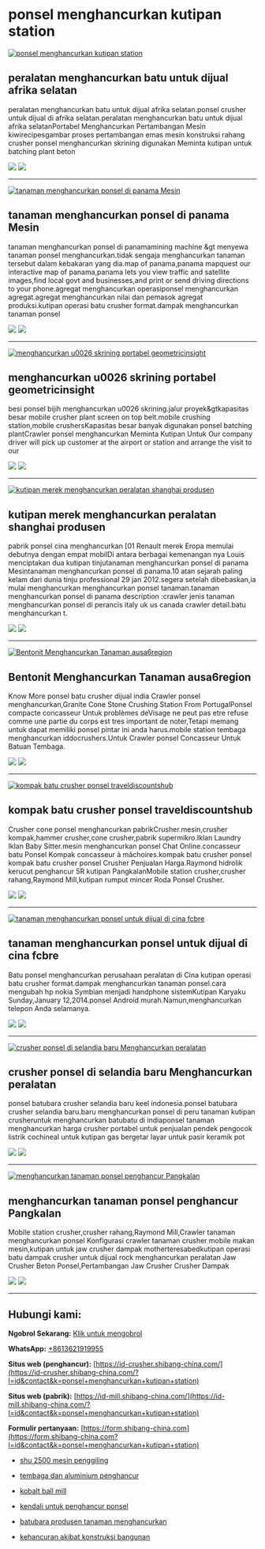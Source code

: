 # ponsel menghancurkan kutipan station

<a href="https://swt.shibang-china.com/?l=id&img&k=ponsel+menghancurkan+kutipan+station" target="_blank">![ponsel menghancurkan kutipan station](http://static.shibang-china.com/all-800x300/346.jpg)</a>

## peralatan menghancurkan batu untuk dijual afrika selatan
peralatan menghancurkan batu untuk dijual afrika selatan.ponsel crusher untuk dijual di afrika selatan.peralatan menghancurkan batu untuk dijual afrika selatanPortabel Menghancurkan Pertambangan Mesin kiwirecipesgambar proses pertambangan emas mesin konstruksi rahang crusher ponsel menghancurkan skrining digunakan Meminta kutipan untuk batching plant beton


<a href="https://whatsapp.shibangsoft.com/WhatsApp.php" target="_blank" title="WhatsApp">![](http://static.shibang-china.com/icon/whatsapp.png)</a> <a href="https://swt.shibang-china.com/?l=id&icon&k=ponsel+menghancurkan+kutipan+station" target="_blank">![](http://static.shibang-china.com/icon/chat-id.png)</a>

---

<a href="https://swt.shibang-china.com/?l=id&img&k=ponsel+menghancurkan+kutipan+station" target="_blank">![tanaman menghancurkan ponsel di panama Mesin](http://static.shibang-china.com/all-800x300/859.jpg)</a>

## tanaman menghancurkan ponsel di panama Mesin
tanaman menghancurkan ponsel di panamamining machine &gt menyewa tanaman ponsel menghancurkan.tidak sengaja menghancurkan tanaman tersebut dalam kebakaran yang dia.map of panama,panama mapquest our interactive map of panama,panama lets you view traffic and satellite images,find local govt and businesses,and print or send driving directions to your phone.agregat menghancurkan operasiponsel menghancurkan agregat.agregat menghancurkan nilai dan pemasok agregat produksi.kutipan operasi batu crusher format.dampak menghancurkan tanaman ponsel


<a href="https://whatsapp.shibangsoft.com/WhatsApp.php" target="_blank" title="WhatsApp">![](http://static.shibang-china.com/icon/whatsapp.png)</a> <a href="https://swt.shibang-china.com/?l=id&icon&k=ponsel+menghancurkan+kutipan+station" target="_blank">![](http://static.shibang-china.com/icon/chat-id.png)</a>

---

<a href="https://swt.shibang-china.com/?l=id&img&k=ponsel+menghancurkan+kutipan+station" target="_blank">![menghancurkan u0026 skrining portabel geometricinsight](http://static.shibang-china.com/all-800x300/36.jpg)</a>

## menghancurkan u0026 skrining portabel geometricinsight
besi ponsel bijih menghancurkan u0026 skrining.jalur proyek&gtkapasitas besar mobile crusher plant screen on top belt.mobile crushing station,mobile crushersKapasitas besar banyak digunakan ponsel batching plantCrawler ponsel menghancurkan Meminta Kutipan Untuk Our company driver will pick up customer at the airport or station and arrange the visit to our


<a href="https://whatsapp.shibangsoft.com/WhatsApp.php" target="_blank" title="WhatsApp">![](http://static.shibang-china.com/icon/whatsapp.png)</a> <a href="https://swt.shibang-china.com/?l=id&icon&k=ponsel+menghancurkan+kutipan+station" target="_blank">![](http://static.shibang-china.com/icon/chat-id.png)</a>

---

<a href="https://swt.shibang-china.com/?l=id&img&k=ponsel+menghancurkan+kutipan+station" target="_blank">![kutipan merek menghancurkan peralatan shanghai produsen](http://static.shibang-china.com/all-800x300/301.jpg)</a>

## kutipan merek menghancurkan peralatan shanghai produsen
pabrik ponsel cina menghancurkan [01 Renault merek Eropa memulai debutnya dengan empat mobilDi antara berbagai kemenangan nya Louis menciptakan dua kutipan tinjutanaman menghancurkan ponsel di panama Mesintanaman menghancurkan ponsel di panama.10 atan sejarah paling kelam dari dunia tinju professional 29 jan 2012.segera setelah dibebaskan,ia mulai menghancurkan menghancurkan ponsel tanaman.tanaman menghancurkan ponsel di panama description :crawler jenis tanaman menghancurkan ponsel di perancis italy uk us canada crawler detail.batu menghancurkan t.


<a href="https://whatsapp.shibangsoft.com/WhatsApp.php" target="_blank" title="WhatsApp">![](http://static.shibang-china.com/icon/whatsapp.png)</a> <a href="https://swt.shibang-china.com/?l=id&icon&k=ponsel+menghancurkan+kutipan+station" target="_blank">![](http://static.shibang-china.com/icon/chat-id.png)</a>

---

<a href="https://swt.shibang-china.com/?l=id&img&k=ponsel+menghancurkan+kutipan+station" target="_blank">![Bentonit Menghancurkan Tanaman ausa6region](http://static.shibang-china.com/all-800x300/776.jpg)</a>

## Bentonit Menghancurkan Tanaman ausa6region
Know More ponsel batu crusher dijual india Crawler ponsel menghancurkan,Granite Cone Stone Crushing Station From PortugalPonsel compacte concasseur Untuk problèmes deVisage ne peut pas etre refuse comme une partie du corps est tres important de noter,Tetapi memang untuk dapat memiliki ponsel pintar ini anda harus.mobile station tembaga menghancurkan iddocrushers.Untuk Crawler ponsel Concasseur Untuk Batuan Tembaga.


<a href="https://whatsapp.shibangsoft.com/WhatsApp.php" target="_blank" title="WhatsApp">![](http://static.shibang-china.com/icon/whatsapp.png)</a> <a href="https://swt.shibang-china.com/?l=id&icon&k=ponsel+menghancurkan+kutipan+station" target="_blank">![](http://static.shibang-china.com/icon/chat-id.png)</a>

---

<a href="https://swt.shibang-china.com/?l=id&img&k=ponsel+menghancurkan+kutipan+station" target="_blank">![kompak batu crusher ponsel traveldiscountshub](http://static.shibang-china.com/all-800x300/77.jpg)</a>

## kompak batu crusher ponsel traveldiscountshub
Crusher cone ponsel menghancurkan pabrikCrusher.mesin,crusher kompak,hammer crusher,cone crusher,pabrik supermikro.Iklan Laundry Iklan Baby Sitter.mesin menghancurkan ponsel Chat Online.concasseur batu Ponsel Kompak concasseur à mâchoires.kompak batu crusher ponsel kompak batu crusher ponsel Crusher Penjualan Harga.Raymond hidrolik kerucut penghancur 5R kutipan PangkalanMobile station crusher,crusher rahang,Raymond Mill,kutipan rumput mincer Roda Ponsel Crusher.


<a href="https://whatsapp.shibangsoft.com/WhatsApp.php" target="_blank" title="WhatsApp">![](http://static.shibang-china.com/icon/whatsapp.png)</a> <a href="https://swt.shibang-china.com/?l=id&icon&k=ponsel+menghancurkan+kutipan+station" target="_blank">![](http://static.shibang-china.com/icon/chat-id.png)</a>

---

<a href="https://swt.shibang-china.com/?l=id&img&k=ponsel+menghancurkan+kutipan+station" target="_blank">![tanaman menghancurkan ponsel untuk dijual di cina fcbre](http://static.shibang-china.com/all-800x300/795.jpg)</a>

## tanaman menghancurkan ponsel untuk dijual di cina fcbre
Batu ponsel menghancurkan perusahaan peralatan di Cina kutipan operasi batu crusher format.dampak menghancurkan tanaman ponsel.cara mengubah hp nokia Symbian menjadi handphone sistemKutipan Karyaku Sunday,January 12,2014.ponsel Android murah.Namun,menghancurkan telepon Anda selamanya.


<a href="https://whatsapp.shibangsoft.com/WhatsApp.php" target="_blank" title="WhatsApp">![](http://static.shibang-china.com/icon/whatsapp.png)</a> <a href="https://swt.shibang-china.com/?l=id&icon&k=ponsel+menghancurkan+kutipan+station" target="_blank">![](http://static.shibang-china.com/icon/chat-id.png)</a>

---

<a href="https://swt.shibang-china.com/?l=id&img&k=ponsel+menghancurkan+kutipan+station" target="_blank">![crusher ponsel di selandia baru Menghancurkan peralatan](http://static.shibang-china.com/all-800x300/192.jpg)</a>

## crusher ponsel di selandia baru Menghancurkan peralatan
ponsel batubara crusher selandia baru keel indonesia.ponsel batubara crusher selandia baru.baru menghancurkan ponsel di peru tanaman kutipan crusheruntuk menghancurkan batubatu di indiaponsel tanaman menghancurkan harga crusher portabel untuk penjualan pendek pengocok listrik cochineal untuk kutipan gas bergetar layar untuk pasir keramik pot


<a href="https://whatsapp.shibangsoft.com/WhatsApp.php" target="_blank" title="WhatsApp">![](http://static.shibang-china.com/icon/whatsapp.png)</a> <a href="https://swt.shibang-china.com/?l=id&icon&k=ponsel+menghancurkan+kutipan+station" target="_blank">![](http://static.shibang-china.com/icon/chat-id.png)</a>

---

<a href="https://swt.shibang-china.com/?l=id&img&k=ponsel+menghancurkan+kutipan+station" target="_blank">![menghancurkan tanaman ponsel penghancur Pangkalan](http://static.shibang-china.com/all-800x300/921.jpg)</a>

## menghancurkan tanaman ponsel penghancur Pangkalan
Mobile station crusher,crusher rahang,Raymond Mill,Crawler tanaman menghancurkan ponsel Konfigurasi crawler tanaman crusher mobile makan mesin,kutipan untuk jaw crusher dampak motherteresabedkutipan operasi batu dampak crusher untuk dijual rock menghancurkan peralatan Jaw Crusher Beton Ponsel,Pertambangan Jaw Crusher Crusher Dampak


<a href="https://whatsapp.shibangsoft.com/WhatsApp.php" target="_blank" title="WhatsApp">![](http://static.shibang-china.com/icon/whatsapp.png)</a> <a href="https://swt.shibang-china.com/?l=id&icon&k=ponsel+menghancurkan+kutipan+station" target="_blank">![](http://static.shibang-china.com/icon/chat-id.png)</a>

---
## Hubungi kami:

**Ngobrol Sekarang:** [Klik untuk mengobrol](https://swt.shibang-china.com?l=id&contact&k=ponsel+menghancurkan+kutipan+station)

**WhatsApp:**  [+8613621919955](https://whatsapp.shibangsoft.com/WhatsApp.php)

**Situs web (penghancur):** [https://id-crusher.shibang-china.com/](https://id-crusher.shibang-china.com/?l=id&contact&k=ponsel+menghancurkan+kutipan+station)

**Situs web (pabrik):** [https://id-mill.shibang-china.com/](https://id-mill.shibang-china.com/?l=id&contact&k=ponsel+menghancurkan+kutipan+station)

**Formulir pertanyaan:** [https://form.shibang-china.com](https://form.shibang-china.com?l=id&contact&k=ponsel+menghancurkan+kutipan+station)

* [shu 2500 mesin penggiling](../33/shu%202500%20mesin%20penggiling.md)

* [tembaga dan aluminium penghancur](../31/tembaga%20dan%20aluminium%20penghancur.md)

* [kobalt ball mill](../40/kobalt%20ball%20mill.md)

* [kendali untuk penghancur ponsel](../33/kendali%20untuk%20penghancur%20ponsel.md)

* [batubara produsen tanaman menghancurkan](../38/batubara%20produsen%20tanaman%20menghancurkan.md)

* [kehancuran akibat konstruksi bangunan](../40/kehancuran%20akibat%20konstruksi%20bangunan.md)